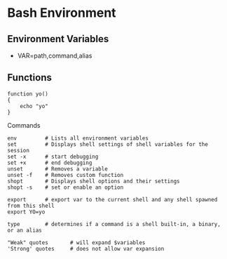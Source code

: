 # Bash Environment
## Environment Variables
- VAR=path,command,alias

## Functions

    function yo()
    {
        echo "yo"
    }

Commands

    env         # Lists all environment variables
    set         # Displays shell settings of shell variables for the session
    set -x      # start debugging
    set +x      # end debugging
    unset       # Removes a variable
    unset -f    # Removes custom function
    shopt       # Displays shell options and their settings
    shopt -s    # set or enable an option

    export      # export var to the current shell and any shell spawned from this shell
    export YO=yo

    type        # determines if a command is a shell built-in, a binary, or an alias

    "Weak" quotes       # will expand $variables
    'Strong' quotes     # does not allow var expansion

